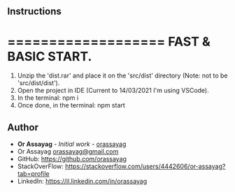 ## Instructions

===================
FAST & BASIC START.
===================
1. Unzip the 'dist.rar' and place it on the 'src/dist' directory (Note: not to be 'src/dist/dist').
2. Open the project in IDE (Current to 14/03/2021 I'm using VSCode).
3. In the terminal: npm i
4. Once done, in the terminal: npm start

## Author

* **Or Assayag** - *Initial work* - [orassayag](https://github.com/orassayag)
* Or Assayag <orassayag@gmail.com>
* GitHub: https://github.com/orassayag
* StackOverFlow: https://stackoverflow.com/users/4442606/or-assayag?tab=profile
* LinkedIn: https://il.linkedin.com/in/orassayag